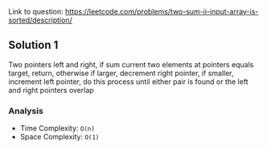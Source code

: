 Link to question: https://leetcode.com/problems/two-sum-ii-input-array-is-sorted/description/

## Solution 1

Two pointers left and right, if sum current two elements at pointers equals target, return, otherwise if larger, decrement right pointer, if smaller, increment left pointer, do this process until either pair is found or the left and right pointers overlap

### Analysis

- Time Complexity: `O(n)`
- Space Complexity: `O(1)`
